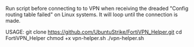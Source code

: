 Run script before connecting to to VPN when receiving the dreaded "Config routing table failed" on Linux systems. It will loop until the connection is made.

USAGE:
git clone https://github.com/UbuntuStrike/FortiVPN_Helper.git
cd FortiVPN_Helper
chmod +x vpn-helper.sh
./vpn-helper.sh



